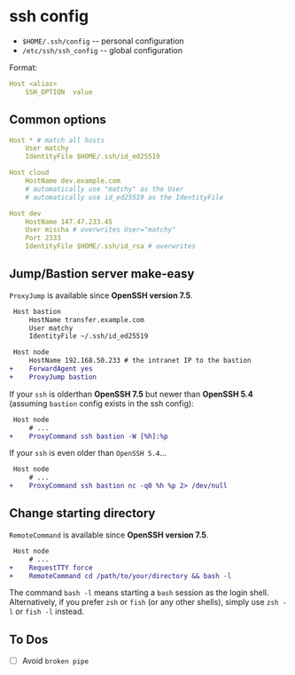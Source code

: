 # ssh config

* `$HOME/.ssh/config` -- personal configuration
* `/etc/ssh/ssh_config` -- global configuration

Format:

``` yaml
Host <alias>
    SSH_OPTION  value
```

## Common options

```yaml
Host * # match all hosts
    User matchy
    IdentityFile $HOME/.ssh/id_ed25519

Host cloud
    HostName dev.example.com
    # automatically use "matchy" as the User
    # automatically use id_ed25519 as the IdentityFile

Host dev
    HostName 147.47.233.45
    User mischa # overwrites User="matchy"
    Port 2333
    IdentityFile $HOME/.ssh/id_rsa # overwrites
```

## Jump/Bastion server make-easy

`ProxyJump` is available since **OpenSSH version 7.5**.

```diff
 Host bastion
     HostName transfer.example.com
     User matchy
     IdentityFile ~/.ssh/id_ed25519

 Host node
     HostName 192.168.50.233 # the intranet IP to the bastion
+    ForwardAgent yes
+    ProxyJump bastion
```

If your `ssh` is olderthan **OpenSSH 7.5** but newer than **OpenSSH 5.4** (assuming `bastion` config exists in the ssh config):

```diff
 Host node
     # ...
+    ProxyCommand ssh bastion -W [%h]:%p
```

If your `ssh` is even older than `OpenSSH 5.4`...

```diff
 Host node
     # ...
+    ProxyCommand ssh bastion nc -q0 %h %p 2> /dev/null
```

## Change starting directory

`RemoteCommand` is available since **OpenSSH version 7.5**.

```diff
 Host node
     # ...
+    RequestTTY force
+    RemoteCommand cd /path/to/your/directory && bash -l
```

The command `bash -l` means starting a `bash` session as the login shell. Alternatively, if you prefer `zsh` or `fish` (or any other shells), simply use `zsh -l` or `fish -l` instead.

## To Dos

- [ ] Avoid `broken pipe`
